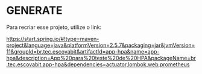 # GENERATE

Para recriar esse projeto, utilize o link:

<https://start.spring.io/#!type=maven-project&language=java&platformVersion=2.5.7&packaging=jar&jvmVersion=11&groupId=br.tec.escovabit&artifactId=app-hpa&name=app-hpa&description=App%20para%20teste%20de%20HPA&packageName=br.tec.escovabit.app-hpa&dependencies=actuator,lombok,web,prometheus>
